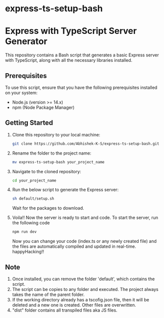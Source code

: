 # express-ts-setup-bash
# Express with TypeScript Server Generator

This repository contains a Bash script that generates a basic Express server with TypeScript, along with all the necessary libraries installed.

## Prerequisites

To use this script, ensure that you have the following prerequisites installed on your system:

- Node.js (version >= 14.x)
- npm (Node Package Manager)

## Getting Started

1. Clone this repository to your local machine:

   ```bash
   git clone https://github.com/Abhishek-K-S/express-ts-setup-bash.git

2. Rename the folder to the project name:

   ```bash
   mv express-ts-setup-bash your_project_name
   
3. Navigate to the cloned repository:

   ```bash
   cd your_project_name

4. Run the below script to generate the Express server:

   ```bash
   sh default/setup.sh
   ```
   Wait for the packages to download.

5. Voila!! Now the server is ready to start and code. To start the server, run the following code

   ```bash
   npm run dev
   ```
   Now you can change your code (index.ts or any newly created file) and the files are automatically compiled and updated in real-time.
   happyHacking!!

## Note
1. Once installed, you can remove the folder 'default', which contains the script.
2. The script can be copies to any folder and executed. The project always takes the name of the parent folder.
3. If the working directory already has a tscofig.json file, then it will be deleted and a new one is created. Other files are overwritten.
4. "dist" folder contains all transpiled files aka JS files.
